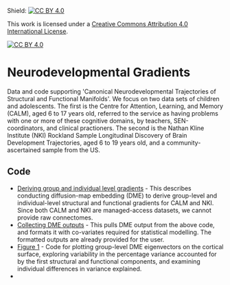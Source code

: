 Shield: [![CC BY 4.0][cc-by-shield]][cc-by]

This work is licensed under a
[Creative Commons Attribution 4.0 International License][cc-by].

[![CC BY 4.0][cc-by-image]][cc-by]

[cc-by]: http://creativecommons.org/licenses/by/4.0/
[cc-by-image]: https://i.creativecommons.org/l/by/4.0/88x31.png
[cc-by-shield]: https://img.shields.io/badge/License-CC%20BY%204.0-lightgrey.svg
# Neurodevelopmental Gradients
Data and code supporting 'Canonical Neurodevelopmental Trajectories of Structural and Functional Manifolds'. We focus on two data sets of children and adolescents. The first is the Centre for Attention, Learning, and Memory (CALM), aged 6 to 17 years old, referred to the service as having problems with one or more of these cognitive domains, by teachers, SEN-coordinators, and clinical practioners. The second is the Nathan Kline Institute (NKI) Rockland Sample Longitudinal Discovery of Brain Development Trajectories, aged 6 to 19 years old, and a community-ascertained sample from the US. 

## Code 
* [Deriving group and individual level gradients][code1] - This describes conducting diffusion-map embedding (DME) to derive group-level and individual-level structural and functional gradients for CALM and NKI. Since both CALM and NKI are managed-access datasets, we cannot provide raw connectomes.
* [Collecting DME outputs][code2] - This pulls DME output from the above code, and formats it with co-variates required for statistical modelling. The formatted outputs are already provided for the user.
* [Figure 1][code3] - Code for plotting group-level DME eigenvectors on the cortical surface, exploring variability in the percentage variance accounted for by the first structural and functional components, and examining individual differences in variance explained.
* 

[code1]: https://github.com/AlicjaMonaghan/neurodevelopmental_gradients/blob/main/code/deriving_group_and_individual_gradients_v2.py
[code2]: https://github.com/AlicjaMonaghan/neurodevelopmental_gradients/blob/main/code/dme_and_metadata.R
[code3]: https://github.com/AlicjaMonaghan/neurodevelopmental_gradients/blob/main/code/Figure_1_open.access.R

